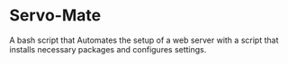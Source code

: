 # Servo-Mate

A bash script that Automates the setup of a web server with a script that installs necessary packages and configures settings.
